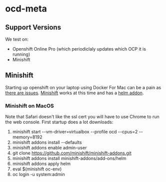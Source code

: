 # ocd-meta

## Support Versions

We test on: 

 * Openshift Online Pro (which periodiclaly updates which OCP it is running)
 * Minishift

## Minishift

Starting up openshift on your laptop using Docker For Mac can be a pain as [there are issues](https://github.com/openshift/origin/issues/18596). [Minishift](https://docs.okd.io/latest/minishift/getting-started/installing.html) works at this time and has a [helm addon](https://github.com/minishift/minishift-addons/tree/master/add-ons/helm). 

### Minishift on MacOS

Note that Safari doesn't like the ssl cert you will have to use Chrome to run the web console. First startup does a lot downloads: 

 1. minishift start --vm-driver=virtualbox --profile ocd --cpus=2 --memory=8192
 1. minishift addons install --defaults
 1. minishift addons enable admin-user
 1. git clone https://github.com/minishift/minishift-addons.git
 1. minishift addons install minishift-addons/add-ons/helm
 1. minishift addons apply helm
 1. eval $(minishift oc-env)
 1. oc login -u system:admin
